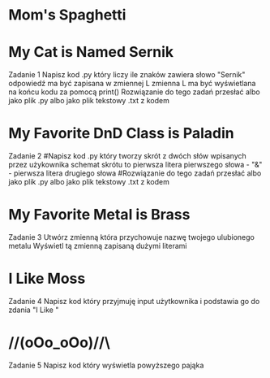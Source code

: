 # Mom's Spaghetti

# My Cat is Named Sernik
 Zadanie 1 
 Napisz kod .py który liczy ile znaków zawiera słowo "Sernik"
 odpowiedź ma być zapisana w zmiennej L
 zmienna L ma być wyświetlana na końcu kodu za pomocą print()
 Rozwiązanie do tego zadań przesłać albo jako plik .py albo jako plik tekstowy .txt z kodem

# My Favorite DnD Class is Paladin

 Zadanie 2
#Napisz kod .py który tworzy skrót z dwóch słów wpisanych przez użykownika
 schemat skrótu to pierwsza litera pierwszego słowa - "&" - pierwsza litera drugiego słowa
#Rozwiązanie do tego zadań przesłać albo jako plik .py albo jako plik tekstowy .txt z kodem

# My Favorite Metal is Brass

 Zadanie 3 
Utwórz zmienną która przychowuje nazwę twojego ulubionego metalu
 Wyświetl tą zmienną zapisaną dużymi literami

 # I Like Moss
Zadanie 4
Napisz kod który przyjmuję input użytkownika i podstawia go do zdania "I Like "

 # /\/\(oOo_oOo)/\/\
Zadanie 5
Napisz kod który wyświetla powyższego pająka
